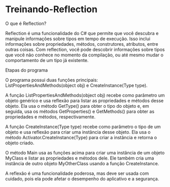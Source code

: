 # Treinando-Reflection

O que é Reflection?

Reflection é uma funcionalidade do C# que permite que você descubra e manipule informações sobre tipos em tempo de execução. Isso inclui informações sobre propriedades, métodos, construtores, atributos, entre outras coisas. Com reflection, você pode descobrir informações sobre tipos que você não conhece no momento da compilação, ou até mesmo mudar o comportamento de um tipo já existente.

Etapas do programa

O programa possui duas funções principais: ListPropertiesAndMethods(object obj) e CreateInstance(Type type).

A função ListPropertiesAndMethods(object obj) recebe como parâmetro um objeto genérico e usa reflexão para listar as propriedades e métodos desse objeto. Ela usa o método GetType() para obter o tipo do objeto e, em seguida, usa os métodos GetProperties() e GetMethods() para obter as propriedades e métodos, respectivamente.

A função CreateInstance(Type type) recebe como parâmetro o tipo de um objeto e usa reflexão para criar uma instância desse objeto. Ela usa o método Activator.CreateInstance(Type) para criar a instância e retorna o objeto criado.

O método Main usa as funções acima para criar uma instância de um objeto MyClass e listar as propriedades e métodos dele. Ele também cria uma instância de outro objeto MyOtherClass usando a função CreateInstance.

A reflexão é uma funcionalidade poderosa, mas deve ser usada com cuidado, pois ela pode afetar o desempenho do aplicativo e a segurança.
